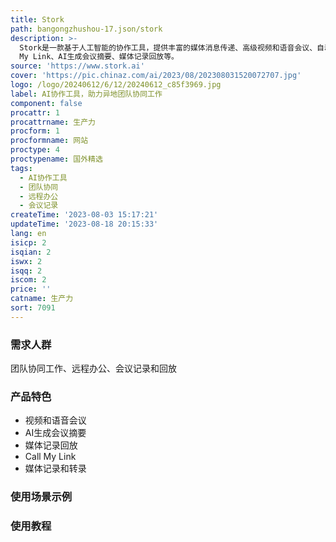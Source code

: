 ```yaml
---
title: Stork
path: bangongzhushou-17.json/stork
description: >-
  Stork是一款基于人工智能的协作工具，提供丰富的媒体消息传递、高级视频和语音会议、自动转录和屏幕共享功能。它记录和转录所有的视频和语音会议，并使用OpenAI生成每个会议的AI摘要。Stork还提供多个AI人物形象供用户选择，使用户能够更好地了解会议内容。除此之外，Stork还提供了一系列功能，如Call
  My Link、AI生成会议摘要、媒体记录回放等。
source: 'https://www.stork.ai'
cover: 'https://pic.chinaz.com/ai/2023/08/202308031520072707.jpg'
logo: /logo/20240612/6/12/20240612_c85f3969.jpg
label: AI协作工具，助力异地团队协同工作
component: false
procattr: 1
procattrname: 生产力
procform: 1
procformname: 网站
proctype: 4
proctypename: 国外精选
tags:
  - AI协作工具
  - 团队协同
  - 远程办公
  - 会议记录
createTime: '2023-08-03 15:17:21'
updateTime: '2023-08-18 20:15:33'
lang: en
isicp: 2
isqian: 2
iswx: 2
isqq: 2
iscom: 2
price: ''
catname: 生产力
sort: 7091
---
```




### 需求人群
团队协同工作、远程办公、会议记录和回放

### 产品特色
- 视频和语音会议
- AI生成会议摘要
- 媒体记录回放
- Call My Link
- 媒体记录和转录

### 使用场景示例


### 使用教程


  
